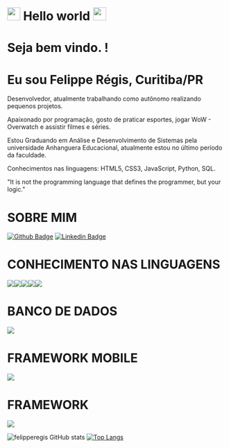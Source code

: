 # <img src=https://github.com/TheDudeThatCode/TheDudeThatCode/blob/master/Assets/Hi.gif width="30">  Hello world  <img src=https://github.com/TheDudeThatCode/TheDudeThatCode/blob/master/Assets/Earth.gif width="30">


# Seja bem vindo. !

# Eu sou Felippe Régis, Curitiba/PR

 Desenvolvedor, atualmente trabalhando como autônomo realizando pequenos projetos.

Apaixonado por programação, gosto de praticar esportes, jogar WoW - Overwatch e assistir filmes e séries.

Estou Graduando em Análise e Desenvolvimento de Sistemas pela universidade Anhanguera Educacional, atualmente estou no último período da faculdade.

Conhecimentos nas linguagens: HTML5, CSS3, JavaScript, Python, SQL.


"It is not the programming language that defines the programmer, but your logic."



# SOBRE MIM

[![Github Badge](https://img.shields.io/badge/-Github-000?style=flat-square&logo=Github&logoColor=white&link=LINK_GIT)](https://github.com/felipperegis)
[![Linkedin Badge](https://img.shields.io/badge/-LinkedIn-blue?style=flat-square&logo=Linkedin&logoColor=white&link=LINK_LINKEDIN)](https://www.linkedin.com/in/felipperegis/)

# CONHECIMENTO NAS LINGUAGENS
<img src="https://img.shields.io/badge/Python-FFD43B?style=for-the-badge&logo=python&logoColor=darkgreen"><img src="https://img.shields.io/badge/JavaScript-F7DF1E?style=for-the-badge&logo=javascript&logoColor=black"><img src="https://img.shields.io/badge/HTML5-E34F26?style=for-the-badge&logo=html5&logoColor=white"><img src=" https://img.shields.io/badge/CSS3-1572B6?style=for-the-badge&logo=css3&logoColor=white"><img src="https://img.shields.io/badge/CSS3-1572B6?style=for-the-badge&logo=css3&logoColor=white">
# BANCO DE DADOS
<img src="https://img.shields.io/badge/MySQL-00000F?style=for-the-badge&logo=mysql&logoColor=white">

# FRAMEWORK MOBILE
<img src="https://img.shields.io/badge/React_Native-20232A?style=for-the-badge&logo=react&logoColor=61DAFB">

# FRAMEWORK
<img src="https://img.shields.io/badge/Git-F05032?style=for-the-badge&logo=git&logoColor=white">

![felipperegis GitHub stats](https://github-readme-stats.vercel.app/api?username=felipperegis&show_icons=true&theme=radical) [![Top Langs](https://github-readme-stats.vercel.app/api/top-langs/?username=felipperegis&langs_count=8)](https://github.com/felipperegis/github-readme-stats)
















